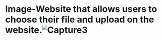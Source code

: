 # Image-Website that allows users to choose their file and upload on the website.![Capture3](https://github.com/ronaldo45000/Image-Website/assets/105025799/e029919d-410f-4089-b9e9-26e95f426964)
